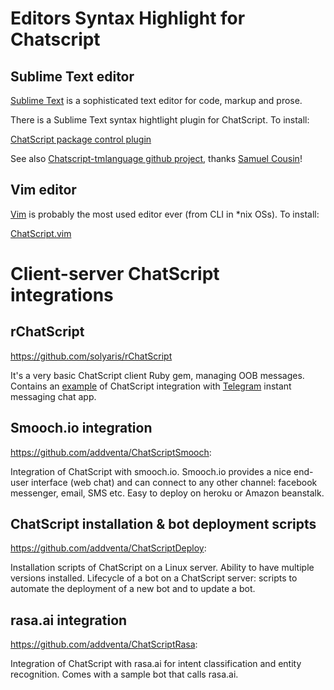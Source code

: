 # Editors Syntax Highlight for Chatscript 

## Sublime Text editor

  [Sublime Text](https://www.sublimetext.com/) is a sophisticated text editor for code, markup and prose. 

  There is a Sublime Text syntax hightlight plugin for ChatScript. To install: 

  [ChatScript package control plugin](https://packagecontrol.io/packages/ChatScript%20Syntax)

  See also [Chatscript-tmlanguage github project](https://github.com/kuzyn/chatscript-tmlanguage), thanks [Samuel Cousin](https://github.com/kuzyn)!

## Vim editor

  [Vim](http://www.vim.org/) is probably the most used editor ever (from CLI in \*nix OSs). To install:

  [ChatScript.vim](https://github.com/solyaris/ChatScript.vim)


# Client-server ChatScript integrations

## rChatScript

  https://github.com/solyaris/rChatScript

It's a very basic ChatScript client Ruby gem, managing OOB messages. Contains an [example](https://github.com/solyaris/rChatScript/tree/master/examples/telegram) of ChatScript integration with [Telegram](www.telegram.org) instant messaging chat app.

## Smooch.io integration

  https://github.com/addventa/ChatScriptSmooch: 

Integration of ChatScript with smooch.io.
Smooch.io provides a nice end-user interface (web chat) and can connect to any other channel: facebook messenger, email, SMS etc.
Easy to deploy on heroku or Amazon beanstalk.

## ChatScript installation & bot deployment scripts

  https://github.com/addventa/ChatScriptDeploy: 

Installation scripts of ChatScript on a Linux server. Ability to have multiple versions installed.
Lifecycle of a bot on a ChatScript server: scripts to automate the deployment of a new bot and to update a bot.

## rasa.ai integration

  https://github.com/addventa/ChatScriptRasa: 

Integration of ChatScript with rasa.ai for intent classification and entity recognition. Comes with a sample bot that calls rasa.ai.

